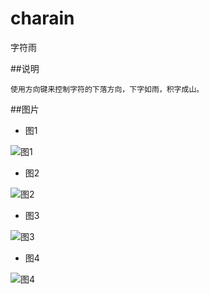 # charain
字符雨

##说明

    使用方向键来控制字符的下落方向，下字如雨，积字成山。

##图片


* 图1

![图1](https://github.com/whitefirer/charain/raw/master/pics/1.png)

* 图2

![图2](https://github.com/whitefirer/charain/raw/master/pics/2.png)

* 图3

![图3](https://github.com/whitefirer/charain/raw/master/pics/3.png)

* 图4

![图4](https://github.com/whitefirer/charain/raw/master/pics/4.png)